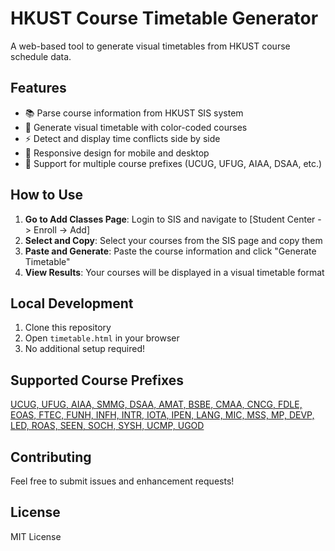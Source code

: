 # HKUST Course Timetable Generator

A web-based tool to generate visual timetables from HKUST course schedule data.

## Features

- 📚 Parse course information from HKUST SIS system
- 🎨 Generate visual timetable with color-coded courses
- ⚡ Detect and display time conflicts side by side
- 📱 Responsive design for mobile and desktop
- 🔧 Support for multiple course prefixes (UCUG, UFUG, AIAA, DSAA, etc.)

## How to Use

1. **Go to Add Classes Page**: Login to SIS and navigate to [Student Center -> Enroll -> Add]
2. **Select and Copy**: Select your courses from the SIS page and copy them
3. **Paste and Generate**: Paste the course information and click "Generate Timetable"
4. **View Results**: Your courses will be displayed in a visual timetable format

## Local Development

1. Clone this repository
2. Open `timetable.html` in your browser
3. No additional setup required!

## Supported Course Prefixes

[UCUG, UFUG, AIAA, SMMG, DSAA, AMAT, BSBE, CMAA, CNCG, FDLE, EOAS, FTEC, FUNH, INFH, INTR, IOTA, IPEN, LANG, MIC, MSS, MP, DEVP, LED, ROAS, SEEN, SOCH, SYSH, UCMP, UGOD](https://w5.hkust-gz.edu.cn/wcq/cgi-bin/2510/)

## Contributing

Feel free to submit issues and enhancement requests!

## License

MIT License